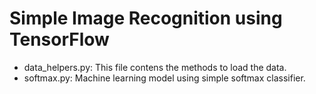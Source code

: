 # Simple Image Recognition using TensorFlow

* data_helpers.py: This file contens the methods to load the data. 
* softmax.py: Machine learning model using simple softmax classifier. 

